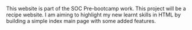 This website is part of the SOC Pre-bootcamp work. This project will be a recipe website. I am aiming to highlight my new learnt skills in HTML by building a simple index main page with some added features.


